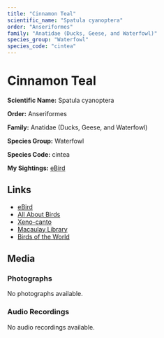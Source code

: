 ```yaml
---
title: "Cinnamon Teal"
scientific_name: "Spatula cyanoptera"
order: "Anseriformes"
family: "Anatidae (Ducks, Geese, and Waterfowl)"
species_group: "Waterfowl"
species_code: "cintea"
---
```


# Cinnamon Teal

**Scientific Name:** Spatula cyanoptera

**Order:** Anseriformes

**Family:** Anatidae (Ducks, Geese, and Waterfowl)

**Species Group:** Waterfowl

**Species Code:** cintea

**My Sightings:** [eBird](https://ebird.org/lifelist?r=world&time=life&spp=cintea)

## Links
* [eBird](https://ebird.org/species/cintea) 
* [All About Birds](https://www.allaboutbirds.org/guide/cintea) 
* [Xeno-canto](https://www.xeno-canto.org/species/spatula-cyanoptera) 
* [Macaulay Library](https://search.macaulaylibrary.org/catalog?taxonCode=cintea&sort=rating_rank_desc)
* [Birds of the World](https://birdsoftheworld.org/bow/species/cintea)

## Media
### Photographs
No photographs available.

### Audio Recordings
No audio recordings available.
